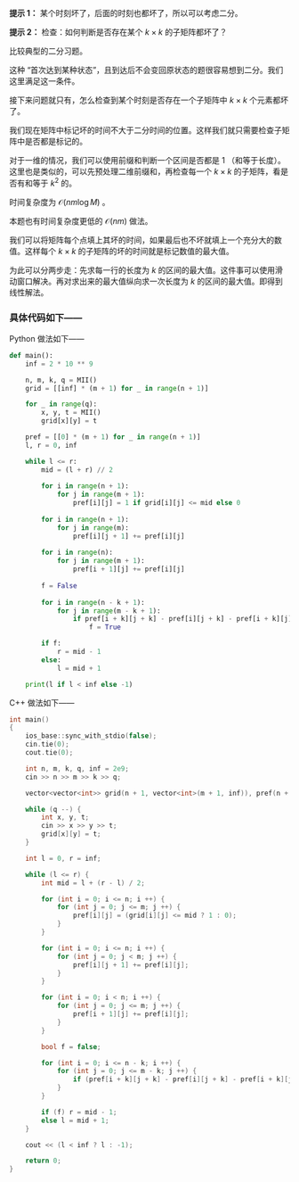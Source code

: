 **提示 1：** 某个时刻坏了，后面的时刻也都坏了，所以可以考虑二分。

**提示 2：** 检查：如何判断是否存在某个 $k\times k$ 的子矩阵都坏了？

比较典型的二分习题。

这种 “首次达到某种状态”，且到达后不会变回原状态的题很容易想到二分。我们这里满足这一条件。

接下来问题就只有，怎么检查到某个时刻是否存在一个子矩阵中 $k\times k$ 个元素都坏了。

我们现在矩阵中标记坏的时间不大于二分时间的位置。这样我们就只需要检查子矩阵中是否都是标记的。

对于一维的情况，我们可以使用前缀和判断一个区间是否都是 $1$ （和等于长度）。这里也是类似的，可以先预处理二维前缀和，再检查每一个 $k\times k$ 的子矩阵，看是否有和等于 $k^2$ 的。

时间复杂度为 $\mathcal{O}(nm\log M)$ 。

本题也有时间复杂度更低的 $\mathcal{O}(nm)$ 做法。

我们可以将矩阵每个点填上其坏的时间，如果最后也不坏就填上一个充分大的数值。这样每个 $k\times k$ 的子矩阵的坏的时间就是标记数值的最大值。

为此可以分两步走：先求每一行的长度为 $k$ 的区间的最大值。这件事可以使用滑动窗口解决。再对求出来的最大值纵向求一次长度为 $k$ 的区间的最大值。即得到线性解法。

### 具体代码如下——

Python 做法如下——

```Python []
def main():
    inf = 2 * 10 ** 9

    n, m, k, q = MII()
    grid = [[inf] * (m + 1) for _ in range(n + 1)]

    for _ in range(q):
        x, y, t = MII()
        grid[x][y] = t

    pref = [[0] * (m + 1) for _ in range(n + 1)]
    l, r = 0, inf

    while l <= r:
        mid = (l + r) // 2
        
        for i in range(n + 1):
            for j in range(m + 1):
                pref[i][j] = 1 if grid[i][j] <= mid else 0
        
        for i in range(n + 1):
            for j in range(m):
                pref[i][j + 1] += pref[i][j]
        
        for i in range(n):
            for j in range(m + 1):
                pref[i + 1][j] += pref[i][j]
        
        f = False
        
        for i in range(n - k + 1):
            for j in range(m - k + 1):
                if pref[i + k][j + k] - pref[i][j + k] - pref[i + k][j] + pref[i][j] == k * k:
                    f = True

        if f:
            r = mid - 1
        else:
            l = mid + 1

    print(l if l < inf else -1)
```

C++ 做法如下——

```cpp []
int main()
{
    ios_base::sync_with_stdio(false);
    cin.tie(0);
    cout.tie(0);

    int n, m, k, q, inf = 2e9;
    cin >> n >> m >> k >> q;

    vector<vector<int>> grid(n + 1, vector<int>(m + 1, inf)), pref(n + 1, vector<int>(m + 1, 0));

    while (q --) {
        int x, y, t;
        cin >> x >> y >> t;
        grid[x][y] = t;
    }

    int l = 0, r = inf;

    while (l <= r) {
        int mid = l + (r - l) / 2;

        for (int i = 0; i <= n; i ++) {
            for (int j = 0; j <= m; j ++) {
                pref[i][j] = (grid[i][j] <= mid ? 1 : 0);
            }
        }

        for (int i = 0; i <= n; i ++) {
            for (int j = 0; j < m; j ++) {
                pref[i][j + 1] += pref[i][j];
            }
        }

        for (int i = 0; i < n; i ++) {
            for (int j = 0; j <= m; j ++) {
                pref[i + 1][j] += pref[i][j];
            }
        }

        bool f = false;

        for (int i = 0; i <= n - k; i ++) {
            for (int j = 0; j <= m - k; j ++) {
                if (pref[i + k][j + k] - pref[i][j + k] - pref[i + k][j] + pref[i][j] == k * k) f = true;
            }
        }

        if (f) r = mid - 1;
        else l = mid + 1;
    }

    cout << (l < inf ? l : -1);

    return 0;
}
```